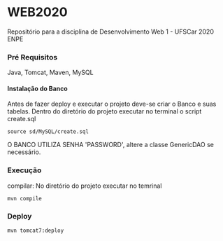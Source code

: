 # WEB2020
Repositório para a disciplina de Desenvolvimento Web 1 - UFSCar 2020 ENPE




### Pré Requisitos

Java, Tomcat, Maven, MySQL

#### Instalação do Banco
Antes de fazer deploy e executar o projeto deve-se criar o Banco e suas tabelas. Dentro do diretório do projeto executar no terminal o script create.sql
```
source sd/MySQL/create.sql
```
O BANCO UTILIZA SENHA 'PASSWORD', altere a classe GenericDAO se necessário.

### Execução
compilar:
  No diretório do projeto executar no temrinal
```
mvn compile
```
### Deploy
```
mvn tomcat7:deploy
```



